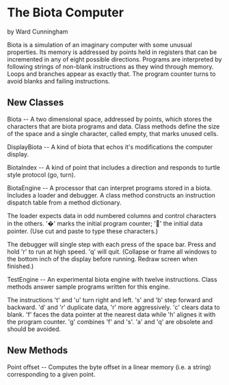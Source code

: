 
# The Biota Computer
by Ward Cunningham


Biota is a simulation of an imaginary computer with some unusual
properties.  Its memory is addressed by points held in registers
that can be incremented in any of eight possible directions. 
Programs are interpreted by following strings of non-blank instructions
as they wind through memory.  Loops and branches appear as exactly
that.  The program counter turns to avoid blanks and failing
instructions.

New Classes
-----------

Biota -- A two dimensional space, addressed by points, which stores
the characters that are biota programs and data.  Class methods define
the size of the space and a single character, called empty, that marks
unused cells.

DisplayBiota -- A kind of biota that echos it's modifications the 
computer display.

BiotaIndex -- A kind of point that includes a direction and responds 
to turtle style protocol (go, turn).

BiotaEngine -- A processor that can interpret programs stored in a
biota.  Includes a loader and debugger.  A class method constructs
an instruction dispatch table from a method dictionary.

The loader expects data in odd numbered columns and control characters
in the others.  '�' marks the initial program counter; '' the initial
data pointer.  (Use cut and paste to type these characters.)

The debugger will single step with each press of the space bar.  Press
and hold 'r' to run at high speed.  'q' will quit.  (Collapse or frame
all windows to the bottom inch of the display before running.  Redraw
screen when finished.)

TestEngine -- An experimental biota engine with twelve instructions.
Class methods answer sample programs written for this engine. 

The instructions 't' and 'u' turn right and left.  's' and 'b' step
forward and backward.  'd' and 'r' duplicate data, 'r' more aggressively.
'c' clears data to blank.  'f' faces the data pointer at the nearest
data while 'h' alignes it with the program counter.  'g' combines 'f'
and 's'.  'a' and 'q' are obsolete and should be avoided.

  
New Methods
-----------

Point offset -- Computes the byte offset in a linear memory (i.e. a string)
corresponding to a given point.
              
